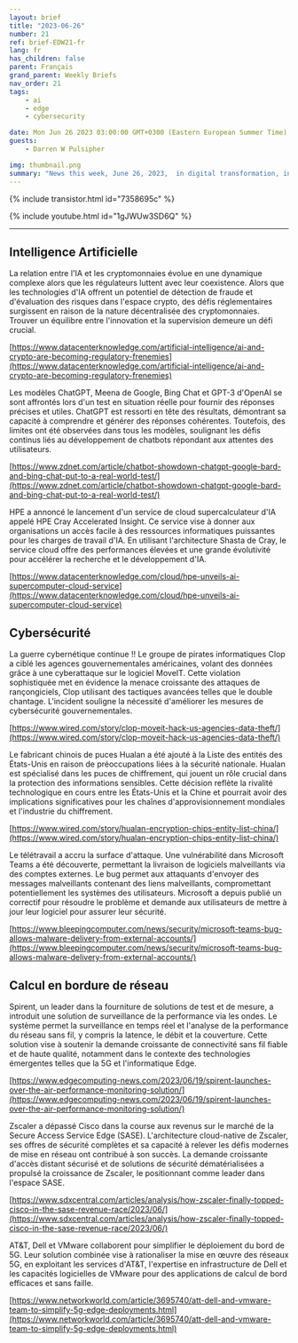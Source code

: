 ```yaml
---
layout: brief
title: "2023-06-26"
number: 21
ref: brief-EDW21-fr
lang: fr
has_children: false
parent: Français
grand_parent: Weekly Briefs
nav_order: 21
tags:
    - ai
    - edge
    - cybersecurity

date: Mon Jun 26 2023 03:00:00 GMT+0300 (Eastern European Summer Time)
guests:
    - Darren W Pulsipher

img: thumbnail.png
summary: "News this week, June 26, 2023,  in digital transformation, including increased attacks in the cyber war, everyone jumping onto the generative AI bandwagon, and virtualized radio area networks."
---
```


{% include transistor.html id="7358695c" %}



{% include youtube.html id="1gJWUw3SD6Q" %}

---

## Intelligence Artificielle

La relation entre l'IA et les cryptomonnaies évolue en une dynamique complexe alors que les régulateurs luttent avec leur coexistence. Alors que les technologies d'IA offrent un potentiel de détection de fraude et d'évaluation des risques dans l'espace crypto, des défis réglementaires surgissent en raison de la nature décentralisée des cryptomonnaies. Trouver un équilibre entre l'innovation et la supervision demeure un défi crucial.

[https://www.datacenterknowledge.com/artificial-intelligence/ai-and-crypto-are-becoming-regulatory-frenemies](https://www.datacenterknowledge.com/artificial-intelligence/ai-and-crypto-are-becoming-regulatory-frenemies)

Les modèles ChatGPT, Meena de Google, Bing Chat et GPT-3 d'OpenAI se sont affrontés lors d'un test en situation réelle pour fournir des réponses précises et utiles. ChatGPT est ressorti en tête des résultats, démontrant sa capacité à comprendre et générer des réponses cohérentes. Toutefois, des limites ont été observées dans tous les modèles, soulignant les défis continus liés au développement de chatbots répondant aux attentes des utilisateurs.

[https://www.zdnet.com/article/chatbot-showdown-chatgpt-google-bard-and-bing-chat-put-to-a-real-world-test/](https://www.zdnet.com/article/chatbot-showdown-chatgpt-google-bard-and-bing-chat-put-to-a-real-world-test/)

HPE a annoncé le lancement d'un service de cloud supercalculateur d'IA appelé HPE Cray Accelerated Insight. Ce service vise à donner aux organisations un accès facile à des ressources informatiques puissantes pour les charges de travail d'IA. En utilisant l'architecture Shasta de Cray, le service cloud offre des performances élevées et une grande évolutivité pour accélérer la recherche et le développement d'IA.

[https://www.datacenterknowledge.com/cloud/hpe-unveils-ai-supercomputer-cloud-service](https://www.datacenterknowledge.com/cloud/hpe-unveils-ai-supercomputer-cloud-service)

## Cybersécurité

La guerre cybernétique continue !! Le groupe de pirates informatiques Clop a ciblé les agences gouvernementales américaines, volant des données grâce à une cyberattaque sur le logiciel MoveIT. Cette violation sophistiquée met en évidence la menace croissante des attaques de rançongiciels, Clop utilisant des tactiques avancées telles que le double chantage. L'incident souligne la nécessité d'améliorer les mesures de cybersécurité gouvernementales.

[https://www.wired.com/story/clop-moveit-hack-us-agencies-data-theft/](https://www.wired.com/story/clop-moveit-hack-us-agencies-data-theft/)

Le fabricant chinois de puces Hualan a été ajouté à la Liste des entités des États-Unis en raison de préoccupations liées à la sécurité nationale. Hualan est spécialisé dans les puces de chiffrement, qui jouent un rôle crucial dans la protection des informations sensibles. Cette décision reflète la rivalité technologique en cours entre les États-Unis et la Chine et pourrait avoir des implications significatives pour les chaînes d'approvisionnement mondiales et l'industrie du chiffrement.

[https://www.wired.com/story/hualan-encryption-chips-entity-list-china/](https://www.wired.com/story/hualan-encryption-chips-entity-list-china/)

Le télétravail a accru la surface d'attaque. Une vulnérabilité dans Microsoft Teams a été découverte, permettant la livraison de logiciels malveillants via des comptes externes. Le bug permet aux attaquants d'envoyer des messages malveillants contenant des liens malveillants, compromettant potentiellement les systèmes des utilisateurs. Microsoft a depuis publié un correctif pour résoudre le problème et demande aux utilisateurs de mettre à jour leur logiciel pour assurer leur sécurité.

[https://www.bleepingcomputer.com/news/security/microsoft-teams-bug-allows-malware-delivery-from-external-accounts/](https://www.bleepingcomputer.com/news/security/microsoft-teams-bug-allows-malware-delivery-from-external-accounts/)

## Calcul en bordure de réseau

Spirent, un leader dans la fourniture de solutions de test et de mesure, a introduit une solution de surveillance de la performance via les ondes. Le système permet la surveillance en temps réel et l'analyse de la performance du réseau sans fil, y compris la latence, le débit et la couverture. Cette solution vise à soutenir la demande croissante de connectivité sans fil fiable et de haute qualité, notamment dans le contexte des technologies émergentes telles que la 5G et l'informatique Edge.

[https://www.edgecomputing-news.com/2023/06/19/spirent-launches-over-the-air-performance-monitoring-solution/](https://www.edgecomputing-news.com/2023/06/19/spirent-launches-over-the-air-performance-monitoring-solution/)

Zscaler a dépassé Cisco dans la course aux revenus sur le marché de la Secure Access Service Edge (SASE). L'architecture cloud-native de Zscaler, ses offres de sécurité complètes et sa capacité à relever les défis modernes de mise en réseau ont contribué à son succès. La demande croissante d'accès distant sécurisé et de solutions de sécurité dématérialisées a propulsé la croissance de Zscaler, le positionnant comme leader dans l'espace SASE.

[https://www.sdxcentral.com/articles/analysis/how-zscaler-finally-topped-cisco-in-the-sase-revenue-race/2023/06/](https://www.sdxcentral.com/articles/analysis/how-zscaler-finally-topped-cisco-in-the-sase-revenue-race/2023/06/)

AT&T, Dell et VMware collaborent pour simplifier le déploiement du bord de 5G. Leur solution combinée vise à rationaliser la mise en œuvre des réseaux 5G, en exploitant les services d'AT&T, l'expertise en infrastructure de Dell et les capacités logicielles de VMware pour des applications de calcul de bord efficaces et sans faille.

[https://www.networkworld.com/article/3695740/att-dell-and-vmware-team-to-simplify-5g-edge-deployments.html](https://www.networkworld.com/article/3695740/att-dell-and-vmware-team-to-simplify-5g-edge-deployments.html)



